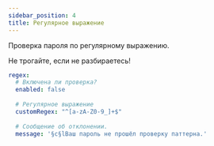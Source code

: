 ```yaml
---
sidebar_position: 4
title: Регулярное выражение
---
```


Проверка пароля по регулярному выражению.

Не трогайте, если не разбираетесь!

```yaml title="security/strongPasswords.yml"
regex:
  # Включена ли проверка?
  enabled: false
  
  # Регулярное выражение
  customRegex: "^[a-zA-Z0-9_]+$"
  
  # Сообщение об отклонении.
  message: '§c§lВаш пароль не прошёл проверку паттерна.'
```


